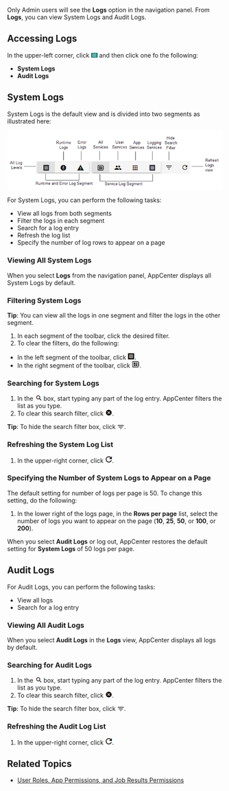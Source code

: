 Only Admin users will see the **Logs** option in the navigation panel. From **Logs**, you can view System Logs and Audit Logs. 

## Accessing Logs

In the upper-left corner, click ![menu button](user-guide/images/menu-button.png) and then click one fo the following:
 * **System Logs**
 * **Audit Logs**

## System Logs

System Logs is the default view and is divided into two segments as illustrated here:

![logs toolbar](/user-guide/images/logs-toolbar.png)

For System Logs, you can perform the following tasks:

- View all logs from both segments
- Filter the logs in each segment
- Search for a log entry
- Refresh the log list
- Specify the number of log rows to appear on a page

### Viewing All System Logs

When you select **Logs** from the navigation panel, AppCenter displays all System Logs by default.

### Filtering System Logs

**Tip**: You can view all the logs in one segment and filter the logs in the other segment.

1. In each segment of the toolbar, click the desired filter.
2. To clear the filters, do the following:
  *  In the left segment of the toolbar, click ![all system logs button](/user-guide/images/filter-logs.png).
  *  In the right segment of the toolbar, click ![all services logs button](/user-guide/images/all-services.png).

### Searching for System Logs

1. In the ![search logs box](/user-guide/images/search.png) box, start typing any part of the log entry. AppCenter filters the list as you type.
2. To clear this search filter, click ![clear search button](/user-guide/images/clear-search.png).

**Tip**:  To hide the search filter box, click ![hide search filter](/user-guide/images/hide-search-filter.png).

### Refreshing the System Log List

1. In the upper-right corner, click ![refresh logs button](/user-guide/images/refresh-logs.png).

### Specifying the Number of System Logs to Appear on a Page

The default setting for number of logs per page is 50. To change this setting, do the following:

1. In the lower right of the logs page, in the **Rows per page** list, select the number of logs you want to appear on the page (**10**, **25**, **50**, or **100**, or **200**).

  When you select **Audit Logs** or log out, AppCenter restores the default setting for **System Logs** of 50 logs per page.

## Audit Logs

For Audit Logs, you can perform the following tasks:

- View all logs
- Search for a log entry

### Viewing All Audit Logs

When you select **Audit Logs** in the **Logs** view, AppCenter displays all logs by default.

### Searching for Audit Logs

1. In the ![search logs box](/user-guide/images/search.png) box, start typing any part of the log entry. AppCenter filters the list as you type.
2. To clear this search filter, click ![clear search button](/user-guide/images/clear-search.png).

**Tip**:  To hide the search filter box, click ![hide search filter](/user-guide/images/hide-search-filter.png).

### Refreshing the Audit Log List

1. In the upper-right corner, click ![refresh logs button](/user-guide/images/refresh-logs.png).

## Related Topics
* [User Roles, App Permissions, and Job Results Permissions](/user-guide/app-permission-user-role.md)
